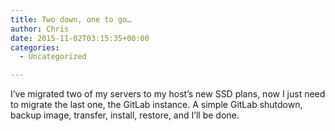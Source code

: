 ```yaml
---
title: Two down, one to go…
author: Chris
date: 2015-11-02T03:15:35+00:00
categories:
  - Uncategorized

---
```

I&#8217;ve migrated two of my servers to my host&#8217;s new SSD plans, now I just need to migrate the last one, the GitLab instance. A simple GitLab shutdown, backup image, transfer, install, restore, and I&#8217;ll be done.
<!-- more -->  